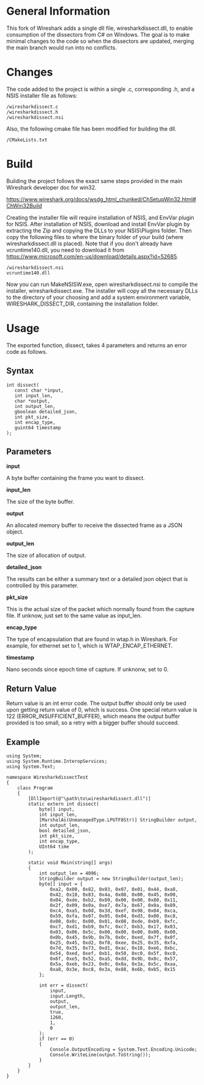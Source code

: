 # General Information
This fork of Wireshark adds a single dll file, wiresharkdissect.dll, to enable consumption of the dissectors from C# on Windows. The goal is to make minimal changes to the code so when the dissectors are updated, merging the main branch would run into no conflicts.

# Changes
The code added to the project is within a single .c, corresponding .h, and a NSIS installer file as follows:
```
/wiresharkdissect.c
/wiresharkdissect.h
/wiresharkdissect.nsi
```

Also, the following cmake file has been modified for building the dll.
```
/CMakeLists.txt
```

# Build
Building the project follows the exact same steps provided in the main Wireshark developer doc for win32.

https://www.wireshark.org/docs/wsdg_html_chunked/ChSetupWin32.html#ChWin32Build

Creating the installer file will require installation of NSIS, and EnvVar plugin for NSIS.
After installation of NSIS, download and install EnvVar plugin by extracting the Zip and copying the DLLs to your NSIS\Plugins folder. Then copy the following files to where the binary folder of your build (where wiresharkdissect.dll is placed). Note that if you don't already have vcruntime140.dll, you need to download it from https://www.microsoft.com/en-us/download/details.aspx?id=52685.

```
/wiresharkdissect.nsi
vcruntime140.dll
```
Now you can run MakeNSISW.exe, open wiresharkdissect.nsi to compile the installer, wiresharkdissect.exe. The installer will copy all the necessary DLLs to the directory of your choosing and add a system environment variable, WIRESHARK_DISSECT_DIR, containing the installation folder.

# Usage
The exported function, dissect, takes 4 parameters and returns an error code as follows.

## Syntax
```
int dissect(
   const char *input,
   int input_len,
   char *output,
   int output_len,
   gboolean detailed_json,
   int pkt_size,
   int encap_type,
   guint64 timestamp
);
```

## Parameters

**input**

A byte buffer containing the frame you want to dissect.

**input_len**

The size of the byte buffer.

**output**

An allocated memory buffer to receive the dissected frame as a JSON object.

**output_len**

The size of allocation of output.

**detailed_json**

The results can be either a summary text or a detailed json object that is controlled by this parameter.

**pkt_size**

This is the actual size of the packet which normally found from the capture file. If unknow, just set to the same value as input_len.

**encap_type**

The type of encapsulation that are found in wtap.h in Wireshark. For example, for ethernet set to 1, which is WTAP_ENCAP_ETHERNET.

**timestamp**

Nano seconds since epoch time of capture. If unknonw, set to 0.

## Return Value

Return value is an int error code. The output buffer should only be used upon getting return value of 0, which is success. One special return value is 122 (ERROR_INSUFFICIENT_BUFFER), which means the output buffer provided is too small, so a retry with a bigger buffer should succeed.

## Example

```
using System;
using System.Runtime.InteropServices;
using System.Text;

namespace WiresharkdissectTest
{
    class Program
    {
        [DllImport(@"\path\to\wiresharkdissect.dll")]
        static extern int dissect(
            byte[] input,
            int input_len,
            [MarshalAs(UnmanagedType.LPUTF8Str)] StringBuilder output,
            int output_len,
            bool detailed_json,
            int pkt_size,
            int encap_type,
            UInt64 time
        );

        static void Main(string[] args)
        {
            int output_len = 4096;
            StringBuilder output = new StringBuilder(output_len);
            byte[] input = { 
                0xa2, 0x00, 0x82, 0x03, 0x07, 0x01, 0x44, 0xa8,
                0x42, 0x18, 0x83, 0x4a, 0x08, 0x00, 0x45, 0x00,
                0x04, 0xde, 0xb2, 0x89, 0x00, 0x00, 0x80, 0x11,
                0x2f, 0x09, 0x0a, 0xe7, 0x7a, 0x67, 0x0a, 0x89,
                0xc4, 0xa5, 0x0d, 0x3d, 0xef, 0x98, 0x04, 0xca,
                0x59, 0xfa, 0x07, 0x05, 0x04, 0xd3, 0x00, 0xc8,
                0x00, 0x0c, 0x00, 0x01, 0x08, 0xde, 0xb9, 0xfc,
                0xc7, 0xd1, 0xb9, 0xfc, 0xc7, 0xb3, 0x17, 0x03,
                0x03, 0x06, 0x5c, 0x00, 0x00, 0x00, 0x00, 0x00,
                0x0b, 0x45, 0x9b, 0x7b, 0x0c, 0xed, 0x7f, 0x0f,
                0x25, 0x45, 0xd2, 0xf8, 0xee, 0x25, 0x35, 0xfa,
                0x7d, 0x35, 0x73, 0xd1, 0xac, 0x18, 0xe6, 0xbc,
                0x54, 0xed, 0xef, 0xb1, 0x50, 0xc0, 0x5f, 0xc0,
                0x6f, 0xe5, 0x52, 0xa5, 0xdd, 0x9b, 0x8c, 0x57,
                0x5a, 0xeb, 0x23, 0x0c, 0x8a, 0x3a, 0x5c, 0xaa,
                0xa8, 0x3e, 0xc8, 0x3a, 0x88, 0x6b, 0xb5, 0x15
            };

            int err = dissect(
                input,
                input.Length,
                output,
                output_len,
                true,
                1260,
                1,
                0
            );
            if (err == 0)
            {
                Console.OutputEncoding = System.Text.Encoding.Unicode;
                Console.WriteLine(output.ToString());
            }
        }
    }
}
```